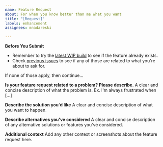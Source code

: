 ```yaml
---
name: Feature Request
about: For when you know better than me what you want
title: "[Request]"
labels: enhancement
assignees: mnadareski

---
```


**Before You Submit**

- Remember to try the [latest WIP build](https://github.com/SabreTools/SabreTools/releases/tag/rolling) to see if the feature already exists.
- Check [previous issues](https://github.com/SabreTools/SabreTools/issues) to see if any of those are related to what you're about to ask for.

If none of those apply, then continue...

**Is your feature request related to a problem? Please describe.**
A clear and concise description of what the problem is. Ex. I'm always frustrated when [...]

**Describe the solution you'd like**
A clear and concise description of what you want to happen.

**Describe alternatives you've considered**
A clear and concise description of any alternative solutions or features you've considered.

**Additional context**
Add any other context or screenshots about the feature request here.
